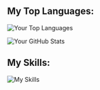 ## My Top Languages:
![Your Top Languages](https://github-readme-stats.vercel.app/api/top-langs/?username=srahman14&theme=github_dark&show_icons=true&hide_border=true&layout=compact)

![Your GitHub Stats](https://github-readme-stats.vercel.app/api?username=srahman14&show_icons=true&hide_border=true&theme=github_dark)

## My Skills:
![My Skills](https://skillicons.dev/icons?i=html,css,js,python,react,tailwind,mysql,firebase)
